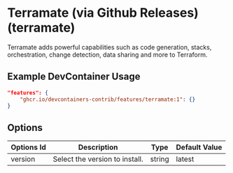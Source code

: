 
# Terramate (via Github Releases) (terramate)

Terramate adds powerful capabilities such as code generation, stacks, orchestration, change detection, data sharing and more to Terraform.

## Example DevContainer Usage

```json
"features": {
    "ghcr.io/devcontainers-contrib/features/terramate:1": {}
}
```

## Options

| Options Id | Description | Type | Default Value |
|-----|-----|-----|-----|
| version | Select the version to install. | string | latest |
